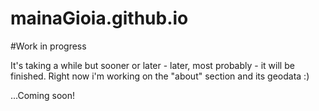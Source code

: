 # mainaGioia.github.io

#Work in progress

It's taking a while but sooner or later - later, most probably - it will be finished. 
Right now i'm working on the "about" section and its geodata :) 

...Coming soon!